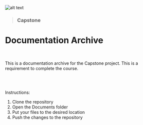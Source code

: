 </br>
</br>

![alt text](https://x4w8f4y8.rocketcdn.me/wp-content/uploads/2020/05/iod_h_tp_white_c.png)
</br>

>### Capstone

# Documentation Archive

<br/>

 This is a documentation archive for the Capstone project. This is a requirement to complete the course.
 
</br>

</br>

Instructions:

1. Clone the repository
2. Open the Documents folder
3. Put your files to the desired location
4. Push the changes to the repository

</br>
